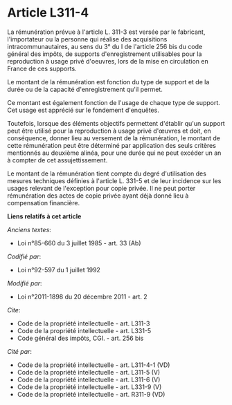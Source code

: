 # Article L311-4

La rémunération prévue à l'article L. 311-3 est versée par le fabricant, l'importateur ou la personne qui réalise des
acquisitions intracommunautaires, au sens du 3° du I de l'article 256 bis du code général des impôts, de supports
d'enregistrement utilisables pour la reproduction à usage privé d'oeuvres, lors de la mise en circulation en France de ces
supports. 

Le montant de la rémunération est fonction du type de support et de la durée ou de la capacité d'enregistrement qu'il
permet. 

Ce montant est également fonction de l'usage de chaque type de support. Cet usage est apprécié sur le fondement d'enquêtes.

Toutefois, lorsque des éléments objectifs permettent d'établir qu'un support peut être utilisé pour la reproduction à usage
privé d'œuvres et doit, en conséquence, donner lieu au versement de la rémunération, le montant de cette rémunération peut
être déterminé par application des seuls critères mentionnés au deuxième alinéa, pour une durée qui ne peut excéder un an à
compter de cet assujettissement.

Le montant de la rémunération tient compte du degré d'utilisation des mesures techniques définies à l'article L. 331-5 et de
leur incidence sur les usages relevant de l'exception pour copie privée. Il ne peut porter rémunération des actes de copie
privée ayant déjà donné lieu à compensation financière.

**Liens relatifs à cet article**

_Anciens textes_:

  - Loi n°85-660 du 3 juillet 1985 - art. 33 (Ab)

_Codifié par_:

  - Loi n°92-597 du 1 juillet 1992

_Modifié par_:

  - Loi n°2011-1898 du 20 décembre 2011 - art. 2

_Cite_:

  - Code de la propriété intellectuelle - art. L311-3
  - Code de la propriété intellectuelle - art. L331-5
  - Code général des impôts, CGI. - art. 256 bis

_Cité par_:

  - Code de la propriété intellectuelle - art. L311-4-1 (VD)
  - Code de la propriété intellectuelle - art. L311-5 (V)
  - Code de la propriété intellectuelle - art. L311-6 (V)
  - Code de la propriété intellectuelle - art. L331-9 (V)
  - Code de la propriété intellectuelle - art. R311-9 (VD)
